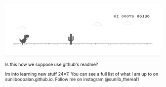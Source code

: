 ![1](https://github.com/SunilBoopalan/SunilBoopalan/blob/main/dino.gif)

Is this how we suppose use github's readme?

Im into learning new stuff 24×7. You can see a full list of what I am up to on sunilboopalan.github.io. Follow me on instagram @sunilb_thereal1
<!--
**SunilBoopalan/SunilBoopalan** is a ✨ _special_ ✨ repository because its `README.md` (this file) appears on your GitHub profile.

Here are some ideas to get you started:

- 🔭 I’m currently working on ...
- 🌱 I’m currently learning ...
- 👯 I’m looking to collaborate on ...
- 🤔 I’m looking for help with ...
- 💬 Ask me about ...
- 📫 How to reach me: ...
- 😄 Pronouns: ...
- ⚡ Fun fact: ...
-->
